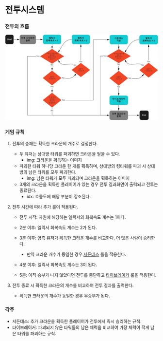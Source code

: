 # 전투시스템
### 전투의 흐름
<img src = "./img/CR_battle_system.jpg">

### 게임 규칙
1. 전투의 승패는 획득한 크라운의 개수로 결정한다.
    - 두  유저는 상대방 타워를 파괴하면 크라운을 얻을 수 있다.
        - img: 크라운을 획득하는 이미지
    - 파괴한 타워 하나당 크라운 한 개를 획득하며, 상대방의 킹타워를 파괴 시 상대방의 남은 타워를 모두 파괴한다.
        - img: 남은 타워가 모두 파괴되며 크라운을 획득하는 이미지
    - 3개의 크라운을 획득한 플레이어가 있는 경우 전투 결과화면이 출력되고 전투는 종료된다.
        - idx: 흐름도에 해당 부분이 강조된다.

2. 전투 시간에 따라 추가 룰이 적용된다.
    - 전투 시작: 자원에 해당하는 엘릭서의 회복속도 계수는 1이다.
    - 2분 이후: 엘릭서 회복속도 계수는 2가 된다.
    - 3분 이후: 양측 유저가 획득한 크라운 개수를 비교한다. 더 많은 사람이 승리한다.
        - 만약 크라운 개수가 동일한 경우 [서든데스](#각주) 룰을 적용한다.
        
    - 4분 이후: 엘릭서 회복속도 계수는 3이 된다.
    - 5분: 아직 승부가 나지 않았다면 전투를 중단하고 [타이브레이커](#각주) 룰을 적용한다.

3. 전투 종료 시 획득한 크라운의 개수를 비교하여 전투 결과를 출력한다.
    - 획득한 크라운의 개수가 동일한 경우 무승부가 된다.

### 각주
- 서든데스: 추가 크라운을 획득한 플레이어가 전투에서 즉시 승리하는 규칙.
- 타이브레이커: 파괴되지 않은 타워들의 남은 체력을 비교하여 가장 체력이 적게 남은 타워를 파괴하는 규칙.